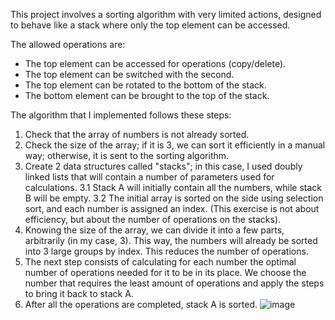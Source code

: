 This project involves a sorting algorithm with very limited actions, designed to behave like a stack where only the top element can be accessed.

The allowed operations are:

* The top element can be accessed for operations (copy/delete).
* The top element can be switched with the second.
* The top element can be rotated to the bottom of the stack.
* The bottom element can be brought to the top of the stack.

The algorithm that I implemented follows these steps:
1. Check that the array of numbers is not already sorted.
2. Check the size of the array; if it is 3, we can sort it efficiently in a manual way; otherwise, it is sent to the sorting algorithm.
3. Create 2 data structures called "stacks"; in this case, I used doubly linked lists that will contain a number of parameters used for calculations.
   3.1 Stack A will initially contain all the numbers, while stack B will be empty.
   3.2 The initial array is sorted on the side using selection sort, and each number is assigned an index. (This exercise is not about efficiency, but about the number of operations on the stacks).
4. Knowing the size of the array, we can divide it into a few parts, arbitrarily (in my case, 3). This way, the numbers will already be sorted into 3 large groups by index. This reduces the number of operations.
5. The next step consists of calculating for each number the optimal number of operations needed for it to be in its place. We choose the number that requires the least amount of operations and apply the steps to bring it back to stack A.
6. After all the operations are completed, stack A is sorted.
![image](https://github.com/PetruCazac/push_swap/assets/79046351/26f0a9d9-ac12-4a97-af7b-0e5274875eca)
